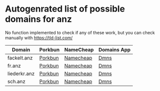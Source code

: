 # Autogenrated list of possible domains for anz

No function implemented to check if any of these work, but you can check manually with https://tld-list.com/

| Domain | Porkbun | NameCheap | Domains App |
|---|---|---|---|
| fackelt.anz | [Porkbun](https://porkbun.com/checkout/search?prb=e814663da1&tlds=&idnLanguage=&search=search&q=fackelt.anz) | [Namecheap](https://www.namecheap.com/domains/registration/results/?domain=fackelt.anz) | [Dmns](https://dmns.app/domains?q=fackelt.anz) |
| fr.anz | [Porkbun](https://porkbun.com/checkout/search?prb=e814663da1&tlds=&idnLanguage=&search=search&q=fr.anz) | [Namecheap](https://www.namecheap.com/domains/registration/results/?domain=fr.anz) | [Dmns](https://dmns.app/domains?q=fr.anz) |
| liederkr.anz | [Porkbun](https://porkbun.com/checkout/search?prb=e814663da1&tlds=&idnLanguage=&search=search&q=liederkr.anz) | [Namecheap](https://www.namecheap.com/domains/registration/results/?domain=liederkr.anz) | [Dmns](https://dmns.app/domains?q=liederkr.anz) |
| sch.anz | [Porkbun](https://porkbun.com/checkout/search?prb=e814663da1&tlds=&idnLanguage=&search=search&q=sch.anz) | [Namecheap](https://www.namecheap.com/domains/registration/results/?domain=sch.anz) | [Dmns](https://dmns.app/domains?q=sch.anz) |
